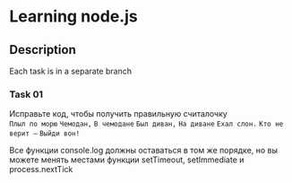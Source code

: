 # Learning node.js

## Description

Each task is in a separate branch

### Task 01
Исправьте код, чтобы получить правильную считалочку<br>
`Плыл по морю`
`Чемодан,`
`В чемодане`
`Был диван,`
`На диване`
`Ехал слон.`
`Кто не верит –`
`Выйди вон!`

Все функции console.log должны оставаться в том же порядке, но вы можете менять местами функции setTimeout, setImmediate и process.nextTick
